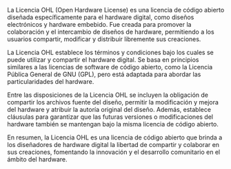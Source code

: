 La Licencia OHL (Open Hardware License) es una licencia de código abierto diseñada específicamente para el hardware digital, como diseños electrónicos y hardware embebido. Fue creada para promover la colaboración y el intercambio de diseños de hardware, permitiendo a los usuarios compartir, modificar y distribuir libremente sus creaciones.

La Licencia OHL establece los términos y condiciones bajo los cuales se puede utilizar y compartir el hardware digital. Se basa en principios similares a las licencias de software de código abierto, como la Licencia Pública General de GNU (GPL), pero está adaptada para abordar las particularidades del hardware.

Entre las disposiciones de la Licencia OHL se incluyen la obligación de compartir los archivos fuente del diseño, permitir la modificación y mejora del hardware y atribuir la autoría original del diseño. Además, establece cláusulas para garantizar que las futuras versiones o modificaciones del hardware también se mantengan bajo la misma licencia de código abierto.

En resumen, la Licencia OHL es una licencia de código abierto que brinda a los diseñadores de hardware digital la libertad de compartir y colaborar en sus creaciones, fomentando la innovación y el desarrollo comunitario en el ámbito del hardware.
